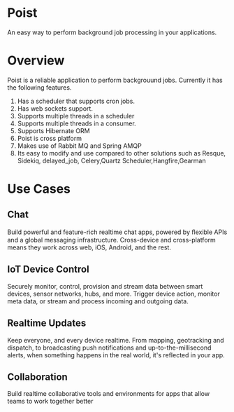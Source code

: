 # Poist
An easy way to perform background job processing in your applications.


# Overview

Poist is a reliable application to perform backgrouund jobs. Currently it has the following features.

1. Has a scheduler that supports cron jobs.
2. Has web sockets support.
3. Supports multiple threads in a scheduler
4. Supports multiple threads in a consumer.
5. Supports Hibernate ORM
6. Poist is cross platform
7. Makes use of Rabbit MQ and Spring AMQP
8. Its easy to modify and use compared to other solutions such as Resque, Sidekiq, delayed_job, Celery,Quartz Scheduler,Hangfire,Gearman

# Use Cases

## Chat

Build powerful and feature-rich realtime chat apps, powered by ﬂexible APIs and a global messaging infrastructure. Cross-device and cross-platform means they work across web, iOS, Android, and the rest.

## IoT Device Control

Securely monitor, control, provision and stream data between smart devices, sensor networks, hubs, and more. Trigger device action, monitor meta data, or stream and process incoming and outgoing data. 

## Realtime Updates

Keep everyone, and every device realtime. From mapping, geotracking and dispatch, to broadcasting push notifications and up-to-the-millisecond alerts, when something happens in the real world, it's reflected in your app.

## Collaboration

Build realtime collaborative tools and environments for apps that allow teams to work together better
